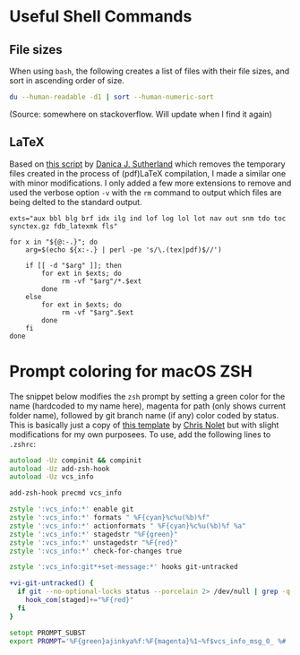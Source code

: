 # Useful Shell Commands

## File sizes

When using `bash`, the following creates a list of files with their file sizes, and sort in ascending order of size.

```bash
du --human-readable -d1 | sort --human-numeric-sort
```
(Source: somewhere on stackoverflow. Will update when I find it again)

## LaTeX

Based on [this script](https://gist.github.com/djsutherland/266983#file-latex-clean-sh) by [Danica J. Sutherland](https://gist.github.com/djsutherland) which removes the temporary files created in the process of (pdf)LaTeX compilation, I made a similar one with minor modifications. I only added a few more extensions to remove and used the verbose option `-v` with the `rm` command to output which files are being delted to the standard output. 
```shell
exts="aux bbl blg brf idx ilg ind lof log lol lot nav out snm tdo toc synctex.gz fdb_latexmk fls"

for x in "${@:-.}"; do
    arg=$(echo ${x:-.} | perl -pe 's/\.(tex|pdf)$//')

    if [[ -d "$arg" ]]; then
        for ext in $exts; do
             rm -vf "$arg"/*.$ext
        done
    else
        for ext in $exts; do
             rm -vf "$arg".$ext
        done
    fi
done

```

# Prompt coloring for macOS ZSH

The snippet below modifies the `zsh` prompt by setting a green color for the name (hardcoded to my name here), magenta for path (only shows current folder name), followed by git branch name (if any) color coded by status.
This is basically just a copy of [this template](https://gist.github.com/chrisnolet/d3582cd63eb3d7b4fcb4d5975fd91d04) by [Chris Nolet](https://gist.github.com/chrisnolet) but with slight modifications for my own purposees.
To use, add the following lines to `.zshrc`:

```zsh
autoload -Uz compinit && compinit
autoload -Uz add-zsh-hook
autoload -Uz vcs_info

add-zsh-hook precmd vcs_info

zstyle ':vcs_info:*' enable git
zstyle ':vcs_info:*' formats " %F{cyan}%c%u(%b)%f"
zstyle ':vcs_info:*' actionformats " %F{cyan}%c%u(%b)%f %a"
zstyle ':vcs_info:*' stagedstr "%F{green}"
zstyle ':vcs_info:*' unstagedstr "%F{red}"
zstyle ':vcs_info:*' check-for-changes true

zstyle ':vcs_info:git*+set-message:*' hooks git-untracked

+vi-git-untracked() {
  if git --no-optional-locks status --porcelain 2> /dev/null | grep -q "^??"; then
    hook_com[staged]+="%F{red}"
  fi
}

setopt PROMPT_SUBST
export PROMPT='%F{green}ajinkya%f:%F{magenta}%1~%f$vcs_info_msg_0_ %# '
```

